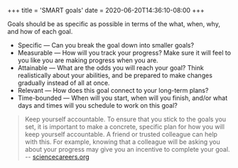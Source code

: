 +++
title = 'SMART goals'
date = 2020-06-20T14:36:10-08:00
+++

Goals should be as specific as possible in terms of the what, when, why, and how of each goal.

* Specific — Can you break the goal down into smaller goals?
* Measurable — How will you track your progress? Make sure it will feel to you like you are making progress when you are.
* Attainable — What are the odds you will reach your goal? Think realistically about your abilities, and be prepared to make changes gradually instead of all at once.
* Relevant — How does this goal connect to your long-term plans?
* Time-bounded — When will you start, when will you finish, and/or what days and times will you schedule to work on this goal?

> Keep yourself accountable. To ensure that you stick to the goals you set, it is important to make a concrete, specific plan for how you will keep yourself accountable.  A friend or trusted colleague can help with this.  For example, knowing that a colleague will be asking you about your progress may give you an incentive to complete your goal. -- [sciencecareers.org](https://myidp.sciencecareers.org/CareerAdvancementGoals/QuickTips)

